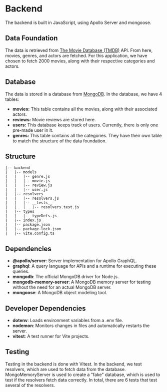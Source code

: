 # Backend

The backend is built in JavaScript, using Apollo Server and mongoose.

## Data Foundation

The data is retrieved from [The Movie Database (TMDB)](https://www.themoviedb.org/) API. From here, movies, genres, and actors are fetched. For this application, we have chosen to fetch 2000 movies, along with their respective categories and actors.

## Database

The data is stored in a database from [MongoDB](https://www.mongodb.com/). In the database, we have 4 tables:

- **movies:** This table contains all the movies, along with their associated actors.
- **reviews:** Movie reviews are stored here.
- **users:** This database keeps track of users. Currently, there is only one pre-made user in it.
- **genres:** This table contains all the categories. They have their own table to match the structure of the data foundation.

## Structure

```
|-- backend
|   |-- models
|   |   |-- genre.js
|   |   |-- movie.js
|   |   |-- review.js
|   |   |-- user.js
|   |-- resolvers
|   |   |-- resolvers.js
|   |   |-- __tests__
|   |   |   |-- resolvers.test.js
|   |-- types
|   |   |-- typeDefs.js
|   |-- index.js
|   |-- package.json
|   |-- package-lock.json
|   |-- vite.config.ts
```

## Dependencies

- **@apollo/server**: Server implementation for Apollo GraphQL.
- **graphql**: A query language for APIs and a runtime for executing these queries.
- **mongodb**: The official MongoDB driver for Node.js.
- **mongodb-memory-server**: A MongoDB memory server for testing without the need for an actual MongoDB server.
- **mongoose**: A MongoDB object modeling tool.

## Developer Dependencies

- **dotenv**: Loads environment variables from a .env file.
- **nodemon**: Monitors changes in files and automatically restarts the server.
- **vitest**: A test runner for Vite projects.

## Testing

Testing in the backend is done with Vitest. In the backend, we test resolvers, which are used to fetch data from the database. MongoMemoryServer is used to create a "fake" database, which is used to test if the resolvers fetch data correctly. In total, there are 6 tests that test several of the resolvers.
